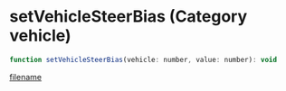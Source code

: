 # setVehicleSteerBias (Category vehicle)

```js
function setVehicleSteerBias(vehicle: number, value: number): void
```

[filename](setVehicleSteerBias_m.md ':include')